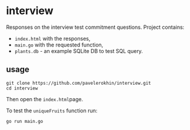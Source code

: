 # interview
Responses on the interview test commitment questions.
Project contains:
* `index.html` with the responses,
* `main.go` with the requested function,
* `plants.db` - an example SQLite DB to test SQL query.

## usage
```
git clone https://github.com/pavelerokhin/interview.git
cd interview
```
Then open the `index.html`page.

To test the `uniqueFruits` function run:
```
go run main.go
```
